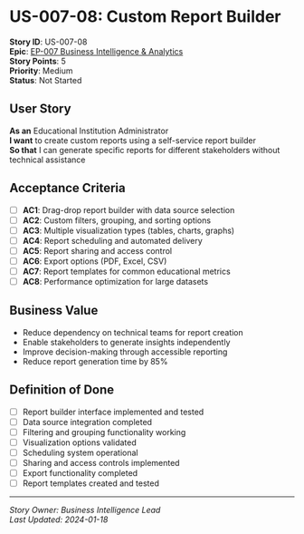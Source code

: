 # US-007-08: Custom Report Builder

**Story ID**: US-007-08  
**Epic**: [EP-007 Business Intelligence & Analytics](../epics/EP-007-Business-Intelligence-Analytics.md)  
**Story Points**: 5  
**Priority**: Medium  
**Status**: Not Started  

## User Story

**As an** Educational Institution Administrator  
**I want** to create custom reports using a self-service report builder  
**So that** I can generate specific reports for different stakeholders without technical assistance

## Acceptance Criteria

- [ ] **AC1**: Drag-drop report builder with data source selection
- [ ] **AC2**: Custom filters, grouping, and sorting options
- [ ] **AC3**: Multiple visualization types (tables, charts, graphs)
- [ ] **AC4**: Report scheduling and automated delivery
- [ ] **AC5**: Report sharing and access control
- [ ] **AC6**: Export options (PDF, Excel, CSV)
- [ ] **AC7**: Report templates for common educational metrics
- [ ] **AC8**: Performance optimization for large datasets

## Business Value

- Reduce dependency on technical teams for report creation
- Enable stakeholders to generate insights independently
- Improve decision-making through accessible reporting
- Reduce report generation time by 85%

## Definition of Done

- [ ] Report builder interface implemented and tested
- [ ] Data source integration completed
- [ ] Filtering and grouping functionality working
- [ ] Visualization options validated
- [ ] Scheduling system operational
- [ ] Sharing and access controls implemented
- [ ] Export functionality completed
- [ ] Report templates created and tested

---

*Story Owner: Business Intelligence Lead*  
*Last Updated: 2024-01-18*